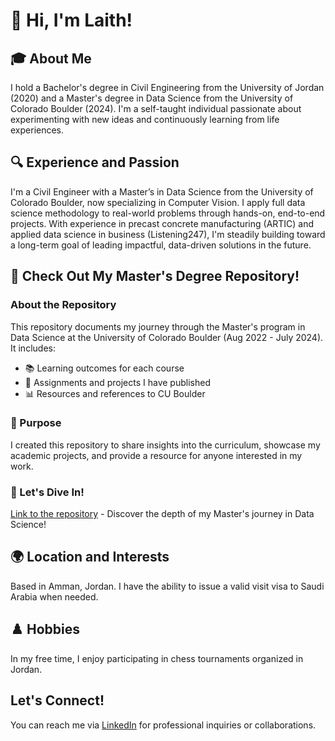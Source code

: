 # 👋 Hi, I'm Laith!

## 🎓 About Me
I hold a Bachelor's degree in Civil Engineering from the University of Jordan (2020) and a Master's degree in Data Science from the University of Colorado Boulder (2024). I'm a self-taught individual passionate about experimenting with new ideas and continuously learning from life experiences.

## 🔍 Experience and Passion
I'm a Civil Engineer with a Master’s in Data Science from the University of Colorado Boulder, now specializing in Computer Vision. I apply full data science methodology to real-world problems through hands-on, end-to-end projects. With experience in precast concrete manufacturing (ARTIC) and applied data science in business (Listening247), I'm steadily building toward a long-term goal of leading impactful, data-driven solutions in the future.

## 📘 Check Out My Master's Degree Repository!

### About the Repository
This repository documents my journey through the Master's program in Data Science at the University of Colorado Boulder (Aug 2022 - July 2024). It includes:
- 📚 Learning outcomes for each course
- 📝 Assignments and projects I have published
- 📊 Resources and references to CU Boulder

### 🌟 Purpose
I created this repository to share insights into the curriculum, showcase my academic projects, and provide a resource for anyone interested in my work.

### 🔗 Let's Dive In!
[Link to the repository](https://github.com/laithrasheed/Master_of_Science_in_Data_Science/blob/main/README.md) - Discover the depth of my Master's journey in Data Science!


## 🌍 Location and Interests
Based in Amman, Jordan. I have the ability to issue a valid visit visa to Saudi Arabia when needed.

## ♟️ Hobbies
In my free time, I enjoy participating in chess tournaments organized in Jordan.

## Let's Connect!
You can reach me via [LinkedIn](https://www.linkedin.com/in/laith-rasheed/) for professional inquiries or collaborations.
